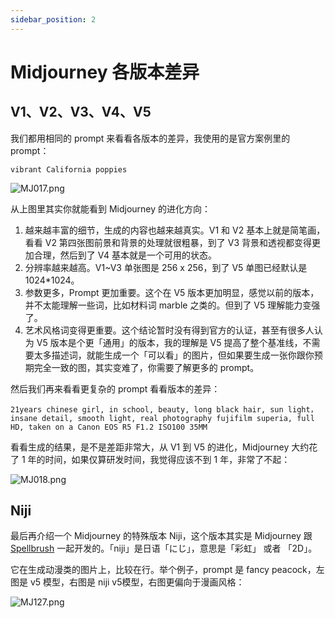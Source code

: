 ```yaml
---
sidebar_position: 2
---
```

# Midjourney 各版本差异

## V1、V2、V3、V4、V5

我们都用相同的 prompt 来看看各版本的差异，我使用的是官方案例里的 prompt：

```other
vibrant California poppies
```

![MJ017.png](https://res.craft.do/user/full/d845172f-becd-4255-bf79-d722098b2d83/doc/15EA26B6-9B49-4076-B8D8-DFE53ABD52C8/F1CE2054-8474-4061-B300-F6A374BC33ED_2/vzfFBFRCbogB3goVBDWjWMrxBWJsfr46HDOAHUFjaiIz/MJ017.png)

从上图里其实你就能看到 Midjourney 的进化方向：

1. 越来越丰富的细节，生成的内容也越来越真实。V1 和 V2 基本上就是简笔画，看看 V2 第四张图前景和背景的处理就很粗暴，到了 V3 背景和透视都变得更加合理，然后到了 V4 基本就是一个可用的状态。
2. 分辨率越来越高。V1~V3 单张图是 256 x 256，到了 V5 单图已经默认是 1024*1024。
3. 参数更多，Prompt 更加重要。这个在 V5 版本更加明显，感觉以前的版本，并不太能理解一些词，比如材料词 marble 之类的。但到了 V5 理解能力变强了。
4. 艺术风格词变得更重要。这个结论暂时没有得到官方的认证，甚至有很多人认为 V5 版本是个更「通用」的版本，我的理解是 V5 提高了整个基准线，不需要太多描述词，就能生成一个「可以看」的图片，但如果要生成一张你跟你预期完全一致的图，其实变难了，你需要了解更多的 prompt。

然后我们再来看看更复杂的 prompt 看看版本的差异：

```other
21years chinese girl, in school, beauty, long black hair, sun light，insane detail, smooth light, real photography fujifilm superia, full HD, taken on a Canon EOS R5 F1.2 ISO100 35MM
```

看看生成的结果，是不是差距非常大，从 V1 到 V5 的进化，Midjourney 大约花了 1 年的时间，如果仅算研发时间，我觉得应该不到 1 年，非常了不起：

![MJ018.png](https://res.craft.do/user/full/d845172f-becd-4255-bf79-d722098b2d83/doc/15EA26B6-9B49-4076-B8D8-DFE53ABD52C8/875E873B-DE77-4AA7-A6AC-0B5D25D634E2_2/UYfBO2fcgLOmy8rLQMF1rJ9GPvA6dZNGrZty3puyBUkz/MJ018.png)

## Niji

最后再介绍一个 Midjourney 的特殊版本 Niji，这个版本其实是 Midjourney 跟 [Spellbrush](https://spellbrush.com/) 一起开发的。「niji」是日语「にじ」，意思是「彩虹」 或者 「2D」。

它在生成动漫类的图片上，比较在行。举个例子，prompt 是 fancy peacock，左图是 v5 模型，右图是 niji v5模型，右图更偏向于漫画风格：

![MJ127.png](https://res.craft.do/user/full/d845172f-becd-4255-bf79-d722098b2d83/doc/15EA26B6-9B49-4076-B8D8-DFE53ABD52C8/E3A4971C-22A4-48D8-B68F-236586444BD8_2/xRM3yfR8IH6jd2C8F3ws0QSyARF5xMc8nIdEydcytSkz/MJ127.png)

